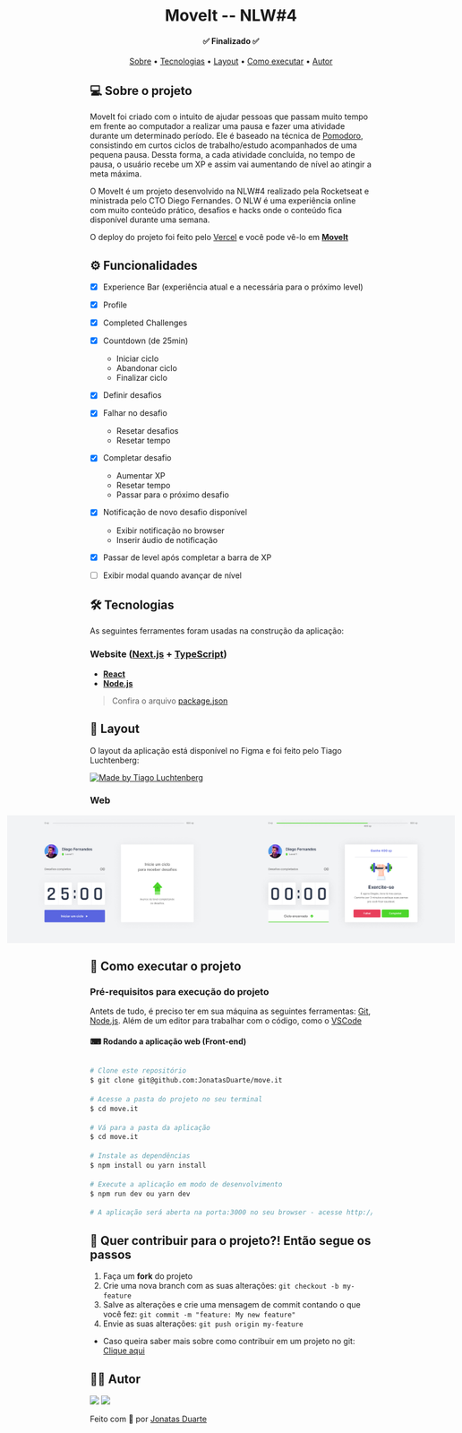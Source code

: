 <h1 align="center">  MoveIt -- NLW#4 </h1>

<h4 align="center"> ✅ Finalizado ✅ </h4>


<p align="center">
 <a href="#-sobre-o-projeto">Sobre</a> •
 <a href="#-tecnologias">Tecnologias</a> • 
 <a href="#-layout">Layout</a> • 
 <a href="#-como-executar-o-projeto">Como executar</a> • 
 <a href="#-autor">Autor</a> 
</p>


## 💻 Sobre o projeto

MoveIt foi criado com o intuito de ajudar pessoas que passam muito tempo em frente ao computador a realizar uma pausa e fazer uma atividade durante um determinado período.
Ele é baseado na técnica de [Pomodoro](https://pt.wikipedia.org/wiki/Técnica_pomodoro), consistindo em curtos ciclos de trabalho/estudo acompanhados de uma pequena pausa.
Dessta forma, a cada atividade concluída, no tempo de pausa, o usuário recebe um XP e assim vai aumentando de nível ao atingir a meta máxima.

O MoveIt é um projeto desenvolvido na NLW#4 realizado pela Rocketseat e ministrada pelo CTO Diego Fernandes. O NLW é uma experiência online com muito conteúdo prático, desafios e hacks onde o conteúdo fica disponível durante uma semana.

O deploy do projeto foi feito pelo [Vercel](https://vercel.com) e você pode vê-lo em [**MoveIt**](https://moveit-three-flame.vercel.app)




## ⚙️ Funcionalidades

- [x] Experience Bar (experiência atual e a necessária para o próximo level)
- [x] Profile 
- [x] Completed Challenges
- [x] Countdown (de 25min)
   + Iniciar ciclo
   + Abandonar ciclo
   + Finalizar ciclo
- [x] Definir desafios
- [x] Falhar no desafio
   + Resetar desafios
   + Resetar tempo
- [x] Completar desafio
   + Aumentar XP
   + Resetar tempo
   + Passar para o próximo desafio
- [x] Notificação de novo desafio disponível
   + Exibir notificação no browser
   + Inserir áudio de notificação
- [x] Passar de level após completar a barra de XP
- [ ] Exibir modal quando avançar de nível



## 🛠 Tecnologias

As seguintes ferramentes foram usadas na construção da aplicação:


### **Website** ([Next.js](https://nextjs.org/) + [TypeScript](https://www.typescriptlang.org/))

-  **[React](https://pt-br.reactjs.org/)**
-  **[Node.js](https://nodejs.org/en/)**

> Confira o arquivo [package.json](https://github.com/JonatasDuarte/move.it/blob/next/package.json)




## 🎨 Layout

O layout da aplicação está disponível no Figma e foi feito pelo Tiago Luchtenberg:

<a href="https://www.figma.com/file/ge20pu3ofMOKoliUyKx1Nl/?viewer=1&node-id=160:2761">
  <img alt="Made by Tiago Luchtenberg" src="https://img.shields.io/badge/Acessar%20Layout%20-Figma-%2304D361">
</a>


### Web

<p align="center" style="display: flex; align-items: flex-start; justify-content: center;">
  <img alt="NextLevelWeek" title="#NextLevelWeek" src="./assets/Home.png" width="400px">

  <img alt="NextLevelWeek" title="#NextLevelWeek" src="./assets/ciclo-encerrado.png" width="400px">
</p>



## 🚀 Como executar o projeto


### Pré-requisitos para execução do projeto

Antets de tudo, é preciso ter em sua máquina as seguintes ferramentas:
[Git](https://git-scm.com), [Node.js](https://nodejs.org/en/). 
Além de um editor para trabalhar com o código, como o [VSCode](https://code.visualstudio.com/)


#### ⌨ Rodando a aplicação web (Front-end)

```bash

# Clone este repositório
$ git clone git@github.com:JonatasDuarte/move.it

# Acesse a pasta do projeto no seu terminal
$ cd move.it

# Vá para a pasta da aplicação
$ cd move.it

# Instale as dependências
$ npm install ou yarn install

# Execute a aplicação em modo de desenvolvimento
$ npm run dev ou yarn dev

# A aplicação será aberta na porta:3000 no seu browser - acesse http://localhost:3000

```



## 💪 Quer contribuir para o projeto?! Então segue os passos

1. Faça um **fork** do projeto
2. Crie uma nova branch com as suas alterações: `git checkout -b my-feature`
3. Salve as alterações e crie uma mensagem de commit contando o que você fez: `git commit -m "feature: My new feature"`
4. Envie as suas alterações: `git push origin my-feature`

- Caso queira saber mais sobre como contribuir em um projeto no git: [Clique aqui](https://imasters.com.br/desenvolvimento/como-contribuir-com-um-projeto-no-github#:~:text=Faça%20um%20branch%20para%20cada,(Pull%20Request)%20no%20GitHub.)


## 👨‍💻 Autor

<p align="left">
  <a href="mailto:jonatasilvaduarte@gmail.com" alt="Gmail">
  <img src="https://img.shields.io/badge/-Gmail-FF0000?style=flat-square&labelColor=FF0000&logo=gmail&logoColor=white&link=jonatasilvaduarte@gmail.com" /></a>

  <a href="https://www.linkedin.com/in/jonatas-duarte/" alt="Linkedin">
  <img src="https://img.shields.io/badge/-Linkedin-0e76a8?style=flat-square&logo=Linkedin&logoColor=white&link=https://https://www.linkedin.com/in/jonatas-duarte/" /></a>

  </p>  

Feito com 💙 por [Jonatas Duarte](https://github.com/JonatasDuarte)